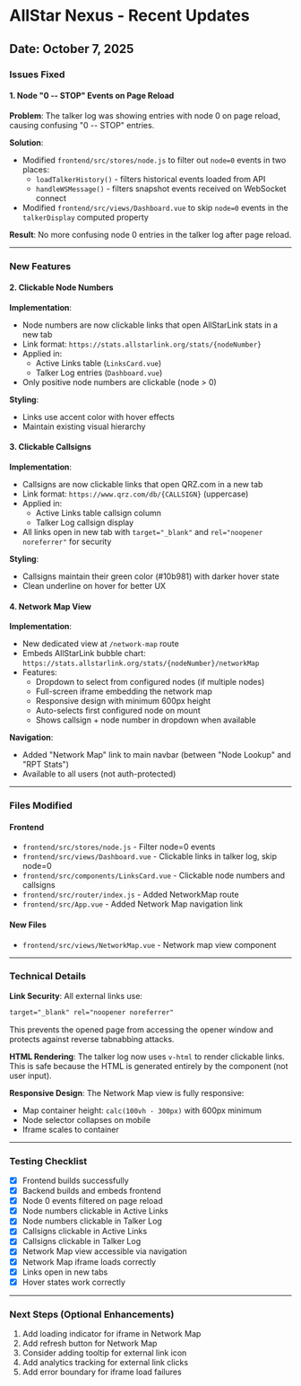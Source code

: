 # AllStar Nexus - Recent Updates

## Date: October 7, 2025

### Issues Fixed

#### 1. Node "0 -- STOP" Events on Page Reload
**Problem**: The talker log was showing entries with node 0 on page reload, causing confusing "0 -- STOP" entries.

**Solution**: 
- Modified `frontend/src/stores/node.js` to filter out `node=0` events in two places:
  - `loadTalkerHistory()` - filters historical events loaded from API
  - `handleWSMessage()` - filters snapshot events received on WebSocket connect
- Modified `frontend/src/views/Dashboard.vue` to skip `node=0` events in the `talkerDisplay` computed property

**Result**: No more confusing node 0 entries in the talker log after page reload.

---

### New Features

#### 2. Clickable Node Numbers
**Implementation**: 
- Node numbers are now clickable links that open AllStarLink stats in a new tab
- Link format: `https://stats.allstarlink.org/stats/{nodeNumber}`
- Applied in:
  - Active Links table (`LinksCard.vue`)
  - Talker Log entries (`Dashboard.vue`)
- Only positive node numbers are clickable (node > 0)

**Styling**: 
- Links use accent color with hover effects
- Maintain existing visual hierarchy

#### 3. Clickable Callsigns
**Implementation**:
- Callsigns are now clickable links that open QRZ.com in a new tab
- Link format: `https://www.qrz.com/db/{CALLSIGN}` (uppercase)
- Applied in:
  - Active Links table callsign column
  - Talker Log callsign display
- All links open in new tab with `target="_blank"` and `rel="noopener noreferrer"` for security

**Styling**:
- Callsigns maintain their green color (#10b981) with darker hover state
- Clean underline on hover for better UX

#### 4. Network Map View
**Implementation**:
- New dedicated view at `/network-map` route
- Embeds AllStarLink bubble chart: `https://stats.allstarlink.org/stats/{nodeNumber}/networkMap`
- Features:
  - Dropdown to select from configured nodes (if multiple nodes)
  - Full-screen iframe embedding the network map
  - Responsive design with minimum 600px height
  - Auto-selects first configured node on mount
  - Shows callsign + node number in dropdown when available

**Navigation**:
- Added "Network Map" link to main navbar (between "Node Lookup" and "RPT Stats")
- Available to all users (not auth-protected)

---

### Files Modified

#### Frontend
- `frontend/src/stores/node.js` - Filter node=0 events
- `frontend/src/views/Dashboard.vue` - Clickable links in talker log, skip node=0
- `frontend/src/components/LinksCard.vue` - Clickable node numbers and callsigns
- `frontend/src/router/index.js` - Added NetworkMap route
- `frontend/src/App.vue` - Added Network Map navigation link

#### New Files
- `frontend/src/views/NetworkMap.vue` - Network map view component

---

### Technical Details

**Link Security**:
All external links use:
```html
target="_blank" rel="noopener noreferrer"
```
This prevents the opened page from accessing the opener window and protects against reverse tabnabbing attacks.

**HTML Rendering**:
The talker log now uses `v-html` to render clickable links. This is safe because the HTML is generated entirely by the component (not user input).

**Responsive Design**:
The Network Map view is fully responsive:
- Map container height: `calc(100vh - 300px)` with 600px minimum
- Node selector collapses on mobile
- Iframe scales to container

---

### Testing Checklist
- [x] Frontend builds successfully
- [x] Backend builds and embeds frontend
- [x] Node 0 events filtered on page reload
- [x] Node numbers clickable in Active Links
- [x] Node numbers clickable in Talker Log
- [x] Callsigns clickable in Active Links
- [x] Callsigns clickable in Talker Log
- [x] Network Map view accessible via navigation
- [x] Network Map iframe loads correctly
- [x] Links open in new tabs
- [x] Hover states work correctly

---

### Next Steps (Optional Enhancements)
1. Add loading indicator for iframe in Network Map
2. Add refresh button for Network Map
3. Consider adding tooltip for external link icon
4. Add analytics tracking for external link clicks
5. Add error boundary for iframe load failures
